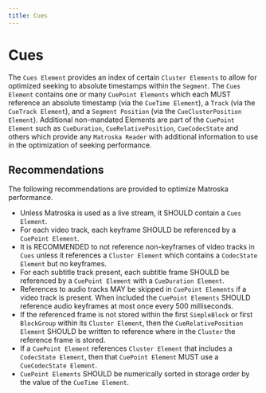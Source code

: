 ```yaml
---
title: Cues
---
```


# Cues

The `Cues Element` provides an index of certain `Cluster Elements` to allow for optimized
seeking to absolute timestamps within the `Segment`. The `Cues Element` contains one or
many `CuePoint Elements` which each MUST reference an absolute timestamp (via the
`CueTime Element`), a `Track` (via the `CueTrack Element`), and a `Segment Position`
(via the `CueClusterPosition Element`). Additional non-mandated Elements are part of
the `CuePoint Element` such as `CueDuration`, `CueRelativePosition`, `CueCodecState`
and others which provide any `Matroska Reader` with additional information to use in
the optimization of seeking performance.

## Recommendations

The following recommendations are provided to optimize Matroska performance.

- Unless Matroska is used as a live stream, it SHOULD contain a `Cues Element`.
- For each video track, each keyframe SHOULD be referenced by a `CuePoint Element`.
- It is RECOMMENDED to not reference non-keyframes of video tracks in `Cues` unless
  it references a `Cluster Element` which contains a `CodecState Element` but no keyframes.
- For each subtitle track present, each subtitle frame SHOULD be referenced by a
  `CuePoint Element` with a `CueDuration Element`.
- References to audio tracks MAY be skipped in `CuePoint Elements` if a video track
  is present. When included the `CuePoint Elements` SHOULD reference audio keyframes
  at most once every 500 milliseconds.
- If the referenced frame is not stored within the first `SimpleBlock` or first
  `BlockGroup` within its `Cluster Element`, then the `CueRelativePosition Element`
   SHOULD be written to reference where in the `Cluster` the reference frame is stored.
- If a `CuePoint Element` references `Cluster Element` that includes a `CodecState Element`, 
  then that `CuePoint Element` MUST use a `CueCodecState Element`.
- `CuePoint Elements` SHOULD be numerically sorted in storage order by the value of the `CueTime Element`.
